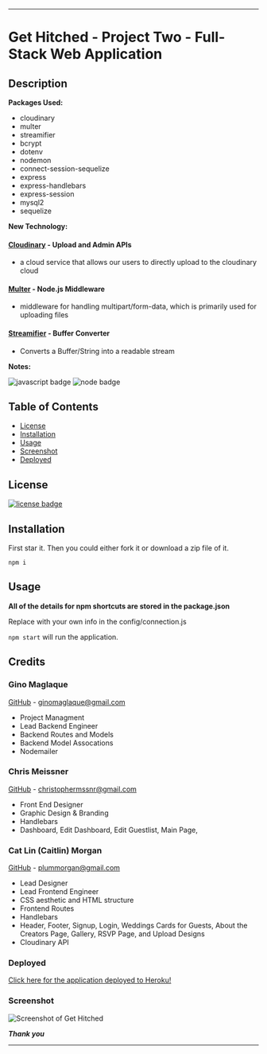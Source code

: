 ___
# Get Hitched - Project Two - Full-Stack Web Application

## Description


**Packages Used:**

* cloudinary
* multer
* streamifier
* bcrypt
* dotenv
* nodemon
* connect-session-sequelize
* express
* express-handlebars
* express-session
* mysql2
* sequelize



**New Technology:**

#### [Cloudinary](https://www.npmjs.com/package/cloudinary) - Upload and Admin APIs

* a cloud service that allows our users to directly upload to the cloudinary cloud

#### [Multer](https://www.npmjs.com/package/multer) - Node.js Middleware

* middleware for handling multipart/form-data, which is primarily used for uploading files

#### [Streamifier](https://www.npmjs.com/package/streamifier) - Buffer Converter

* Converts a Buffer/String into a readable stream

**Notes:** 

![javascript badge](https://img.shields.io/badge/We%20Stan-Javascript-brightgreen)
![node badge](https://img.shields.io/badge/Node-Over%20Here-blueviolet)

## Table of Contents 

* [License](#license)
* [Installation](#installation)
* [Usage](#usage)
* [Screenshot](#screenshot)
* [Deployed](#deployed)


## License

[![license badge](https://img.shields.io/static/v1?label=license&message=MIT&color=important)](https://opensource.org/licenses/MIT)
<!-- this has clickability and will go to the legalese -->

## Installation 

First star it. 
Then you could either fork it or download a zip file of it.

```npm i```

## Usage

**All of the details for npm shortcuts are stored in the package.json**

Replace with your own info in the config/connection.js

```npm start``` will run the application.

## Credits

### Gino Maglaque 

[GitHub](https://github.com/ginomaglaqueucla/) - ginomaglaque@gmail.com

* Project Managment
* Lead Backend Engineer
* Backend Routes and Models
* Backend Model Assocations
* Nodemailer


### Chris Meissner

[GitHub](https://github.com/ChrisMeissner) - christophermssnr@gmail.com
* Front End Designer
* Graphic Design & Branding
* Handlebars
* Dashboard, Edit Dashboard, Edit Guestlist, Main Page,  


### Cat Lin (Caitlin) Morgan 

[GitHub](https://github.com/cat-lin-morgan/) - plummorgan@gmail.com

* Lead Designer 
* Lead Frontend Engineer
* CSS aesthetic and HTML structure
* Frontend Routes
* Handlebars
* Header, Footer, Signup, Login, Weddings Cards for Guests, About the Creators Page, Gallery, RSVP Page, and Upload Designs
* Cloudinary API


### Deployed

[Click here for the application deployed to Heroku!](https://sheltered-eyrie-92140.herokuapp.com/ "Get Hitched")


### Screenshot

<img src='https://raw.githubusercontent.com/ginomaglaqueucla/get-hitched/develop/public/assets/graphics/gethitchedcollage.png' alt='Screenshot of Get Hitched'/> 


___Thank you___

___
